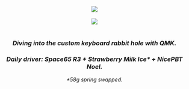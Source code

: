 
<div align="center">
	<a href="https://github.com/forsakenrei"> <img src="https://github-readme-stats-forsakenrei.vercel.app/api?username=forsakenrei&show_icons=true&theme=tokyonight&rank_icon=progress"></a>
	<br>
	<br>
	<a href="https://github.com/forsakenrei"> <img src="https://github-readme-stats-forsakenrei.vercel.app/api/top-langs/?username=forsakenrei&layout=compact&theme=tokyonight&exclude_repo=&hide=Cmake,C%2B%2B"></a>
    <br>
	<br>
	<h3 align="center"><i>Diving into the custom keyboard rabbit hole with QMK.</i></h3>
	<h3 align="center"><i>Daily driver: Space65 R3 + Strawberry Milk Ice* + NicePBT Noel.</i></h3>
	<p align="center"><i>*58g spring swapped.</i></p>
</div>
